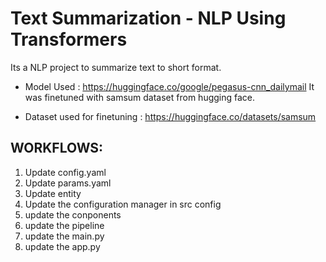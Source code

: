 # Text Summarization - NLP Using Transformers

Its a NLP project to summarize text to short format.

* Model Used : https://huggingface.co/google/pegasus-cnn_dailymail
It was finetuned with samsum dataset from hugging face.

* Dataset used for finetuning : https://huggingface.co/datasets/samsum
## WORKFLOWS:

1. Update config.yaml
2. Update params.yaml
3. Update entity
4. Update the configuration manager in src config
5. update the conponents
6. update the pipeline
7. update the main.py
8. update the app.py
